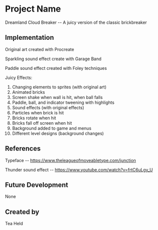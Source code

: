 # Project Name
Dreamland Cloud Breaker -- A juicy version of the classic brickbreaker


## Implementation
Original art created with Procreate

Sparkling sound effect create with Garage Band

Paddle sound effect created with Foley techniques

Juicy Effects:
1. Changing elements to sprites (with original art)
2. Animated bricks
3. Screen shake when wall is hit, when ball falls
4. Paddle, ball, and indicator tweening with highlights
5. Sound effects (with original effects)
6. Particles when brick is hit
7. Bricks rotate when hit
8. Bricks fall off screen when hit
9. Background added to game and menus
10. Different level designs (background changes)

## References
Typeface -- https://www.theleagueofmoveabletype.com/junction

Thunder sound effect -- https://www.youtube.com/watch?v=frtC6uLgy_U


## Future Development
None

## Created by
Tea Held
